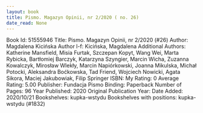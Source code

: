 ```yaml
---
layout: book
title: Pismo. Magazyn Opinii, nr 2/2020 ( no. 26)
date_read: None
---
```


Book Id: 51555946
Title: Pismo. Magazyn Opinii, nr 2/2020 (#26)
Author: Magdalena Kicińska
Author l-f: Kicińska, Magdalena
Additional Authors: Katherine Mansfield, Misia Furtak, Szczepan Kopyt, Wang Wei, Marta Rybicka, Bartłomiej Barczyk, Katarzyna Szyngier, Marcin Wicha, Zuzanna Kowalczyk, Mirosław Wlekły, Marcin Napiórkowski, Joanna Mikulska, Michał Potocki, Aleksandra Boćkowska, Tad Friend, Wojciech Nowicki, Agata Sikora, Maciej Jakubowiak, Filip Springer
ISBN: 
My Rating: 0
Average Rating: 5.00
Publisher: Fundacja Pismo
Binding: Paperback
Number of Pages: 96
Year Published: 2020
Original Publication Year: 
Date Added: 2020/10/21
Bookshelves: kupka-wstydu
Bookshelves with positions: kupka-wstydu (#1832)

